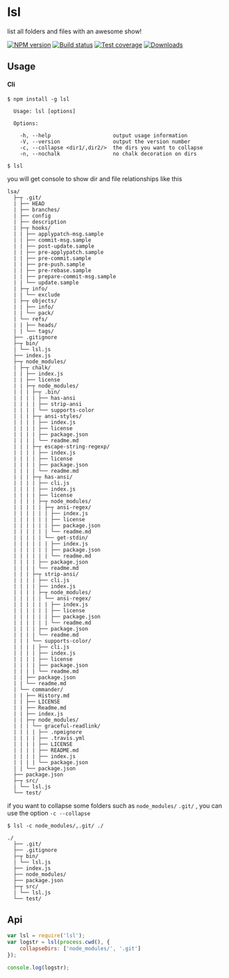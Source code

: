 # lsl

list all folders and files with an awesome show!

[![NPM version][npm-image]][npm-url]
[![Build status][travis-image]][travis-url]
[![Test coverage][coveralls-image]][coveralls-url]
[![Downloads][downloads-image]][downloads-url]

[npm-image]: https://img.shields.io/npm/v/lsl.svg?style=flat-square
[npm-url]: https://npmjs.org/package/lsl
[travis-image]: https://img.shields.io/travis/hongru/lsl.svg?style=flat-square
[travis-url]: https://travis-ci.org/hongru/lsl
[coveralls-image]: https://img.shields.io/coveralls/hongru/lsl.svg?style=flat-square
[coveralls-url]: https://coveralls.io/r/hongru/lsl
[downloads-image]: http://img.shields.io/npm/dm/lsl.svg?style=flat-square
[downloads-url]: https://npmjs.org/package/lsl

## Usage

#### Cli

```
$ npm install -g lsl
```

```
  Usage: lsl [options]

  Options:

    -h, --help                    output usage information
    -V, --version                 output the version number
    -c, --collapse <dir1/,dir2/>  the dirs you want to collapse
    -n, --nochalk                 no chalk decoration on dirs
```

```
$ lsl
```
you will get console to show dir and file relationships like this

```
lsa/
  ├─┬ .git/
  | ├── HEAD
  | ├── branches/
  | ├── config
  | ├── description
  | ├─┬ hooks/
  | | ├── applypatch-msg.sample
  | | ├── commit-msg.sample
  | | ├── post-update.sample
  | | ├── pre-applypatch.sample
  | | ├── pre-commit.sample
  | | ├── pre-push.sample
  | | ├── pre-rebase.sample
  | | ├── prepare-commit-msg.sample
  | | └── update.sample
  | ├─┬ info/
  | | └── exclude
  | ├─┬ objects/
  | | ├── info/
  | | └── pack/
  | └── refs/
  | | ├── heads/
  | | └── tags/
  ├── .gitignore
  ├─┬ bin/
  | └── lsl.js
  ├── index.js
  ├─┬ node_modules/
  | ├─┬ chalk/
  | | ├── index.js
  | | ├── license
  | | ├─┬ node_modules/
  | | | ├─┬ .bin/
  | | | | ├── has-ansi
  | | | | ├── strip-ansi
  | | | | └── supports-color
  | | | ├─┬ ansi-styles/
  | | | | ├── index.js
  | | | | ├── license
  | | | | ├── package.json
  | | | | └── readme.md
  | | | ├─┬ escape-string-regexp/
  | | | | ├── index.js
  | | | | ├── license
  | | | | ├── package.json
  | | | | └── readme.md
  | | | ├─┬ has-ansi/
  | | | | ├── cli.js
  | | | | ├── index.js
  | | | | ├── license
  | | | | ├─┬ node_modules/
  | | | | | ├─┬ ansi-regex/
  | | | | | | ├── index.js
  | | | | | | ├── license
  | | | | | | ├── package.json
  | | | | | | └── readme.md
  | | | | | └── get-stdin/
  | | | | | | ├── index.js
  | | | | | | ├── package.json
  | | | | | | └── readme.md
  | | | | ├── package.json
  | | | | └── readme.md
  | | | ├─┬ strip-ansi/
  | | | | ├── cli.js
  | | | | ├── index.js
  | | | | ├─┬ node_modules/
  | | | | | └── ansi-regex/
  | | | | | | ├── index.js
  | | | | | | ├── license
  | | | | | | ├── package.json
  | | | | | | └── readme.md
  | | | | ├── package.json
  | | | | └── readme.md
  | | | └── supports-color/
  | | | | ├── cli.js
  | | | | ├── index.js
  | | | | ├── license
  | | | | ├── package.json
  | | | | └── readme.md
  | | ├── package.json
  | | └── readme.md
  | └── commander/
  | | ├── History.md
  | | ├── LICENSE
  | | ├── Readme.md
  | | ├── index.js
  | | ├─┬ node_modules/
  | | | └── graceful-readlink/
  | | | | ├── .npmignore
  | | | | ├── .travis.yml
  | | | | ├── LICENSE
  | | | | ├── README.md
  | | | | ├── index.js
  | | | | └── package.json
  | | └── package.json
  ├── package.json
  ├─┬ src/
  | └── lsl.js
  └── test/
```

if you want to collapse some folders such as `node_modules/` `.git/` , you can use the option `-c --collapse`

```
$ lsl -c node_modules/,.git/ ./
```

```
./
  ├── .git/
  ├── .gitignore
  ├─┬ bin/
  | └── lsl.js
  ├── index.js
  ├── node_modules/
  ├── package.json
  ├─┬ src/
  | └── lsl.js
  └── test/
```

## Api

```javascript
var lsl = require('lsl');
var logstr = lsl(process.cwd(), {
    collapseDirs: ['node_modules/', '.git']
});

console.log(logstr);

```